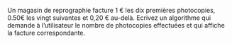 Un magasin de reprographie facture 1 € les dix premières photocopies, 0.50€ les vingt suivantes et 0,20 € au-delà. 
Ecrivez un algorithme qui demande à l’utilisateur le nombre de photocopies effectuées et qui affiche la facture correspondante.
